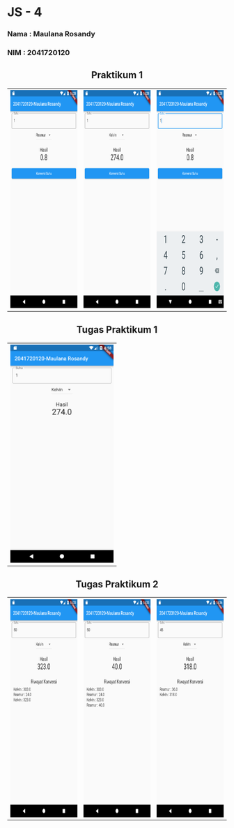 # JS - 4

<h3> Nama : Maulana Rosandy </h3>
<h3> NIM : 2041720120 </h3>


<table>
<center><h2>Praktikum 1</h2></center>
    <tr>
        <th>
            <img src="images/1.png" height="500px">
        </th>
        <th>
            <img src="images/2.png" height="500px">
        </th>
        <th>
            <img src="images/3.png" height="500px">
        </th>
    </tr>
</table>
<table>
<center><h2>Tugas Praktikum 1</h2></center>
    <tr>
        <th>
            <img src="images/4.png" height="500px">
        </th>
    </tr>
</table>

<table>
<center><h2>Tugas Praktikum 2</h2></center>
    <tr>
        <th>
            <img src="images/5.png" height="500px">
        </th>
        <th>
            <img src="images/6.png" height="500px">
        </th>
        <th>
            <img src="images/7.png" height="500px">
        </th>
    </tr>
</table>